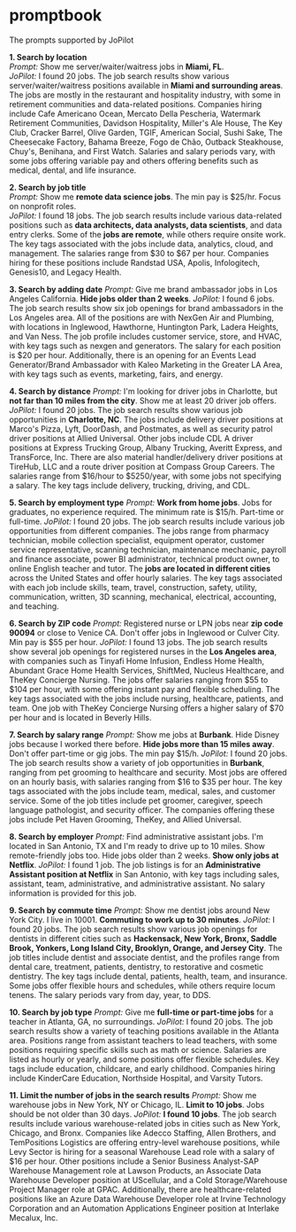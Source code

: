 # promptbook
The prompts supported by JoPilot

**1. Search by location**  
_Prompt:_ Show me server/waiter/waitress jobs in **Miami, FL**.  
_JoPilot:_ I found 20 jobs. The job search results show various server/waiter/waitress positions available in **Miami and surrounding areas**. The jobs are mostly
in the restaurant and hospitality industry, with some in retirement communities and data-related positions. Companies hiring include Cafe Americano Ocean, Mercato
Della Pescheria, Watermark Retirement Communities, Davidson Hospitality, Miller's Ale House, The Key Club, Cracker Barrel, Olive Garden, TGIF, American Social,
Sushi Sake, The Cheesecake Factory, Bahama Breeze, Fogo de Chão, Outback Steakhouse, Chuy's, Benihana, and First Watch. Salaries and salary periods vary, with
some jobs offering variable pay and others offering benefits such as medical, dental, and life insurance.

**2. Search by job title**  
_Prompt:_ Show me **remote data science jobs**. The min pay is $25/hr. Focus on nonprofit roles.  
_JoPilot:_ I found 18 jobs. The job search results include various data-related positions such as **data architects, data analysts, data scientists**, and data entry clerks. Some of the **jobs are remote**, while others require onsite work. The key tags associated with the jobs include data, analytics, cloud, and management. The salaries range from $30 to $67 per hour. Companies hiring for these positions include Randstad USA, Apolis, Infologitech, Genesis10, and Legacy Health.

**3. Search by adding date**
_Prompt:_ Give me brand ambassador jobs in Los Angeles California. **Hide jobs older than 2 weeks**.
_JoPilot:_ I found 6 jobs. The job search results show six job openings for brand ambassadors in the Los Angeles area. All of the positions are with NexGen Air and Plumbing, with locations in Inglewood, Hawthorne, Huntington Park, Ladera Heights, and Van Ness. The job profile includes customer service, store, and HVAC, with key tags such as nexgen and generators. The salary for each position is $20 per hour. Additionally, there is an opening for an Events Lead Generator/Brand Ambassador with Kaleo Marketing in the Greater LA Area, with key tags such as events, marketing, fairs, and energy.

**4. Search by distance**
_Prompt:_ I'm looking for driver jobs in Charlotte, but **not far than 10 miles from the city**. Show me at least 20 driver job offers.
_JoPilot:_ I found 20 jobs. The job search results show various job opportunities in **Charlotte, NC**. The jobs include delivery driver positions at Marco's Pizza, Lyft, DoorDash, and Postmates, as well as security patrol driver positions at Allied Universal. Other jobs include CDL A driver positions at Express Trucking Group, Albany Trucking, Averitt Express, and TransForce, Inc. There are also material handler/delivery driver positions at TireHub, LLC and a route driver position at Compass Group Careers. The salaries range from $16/hour to $5250/year, with some jobs not specifying a salary. The key tags include delivery, trucking, driving, and CDL.

**5. Search by employment type**
_Prompt:_ **Work from home jobs**. Jobs for graduates, no experience required. The minimum rate is $15/h. Part-time or full-time.
_JoPilot:_ I found 20 jobs. The job search results include various job opportunities from different companies. The jobs range from pharmacy technician, mobile collection specialist, equipment operator, customer service representative, scanning technician, maintenance mechanic, payroll and finance associate, power BI administrator, technical product owner, to online English teacher and tutor. The **jobs are located in different cities** across the United States and offer hourly salaries. The key tags associated with each job include skills, team, travel, construction, safety, utility, communication, written, 3D scanning, mechanical, electrical, accounting, and teaching.

**6. Search by ZIP code**
_Prompt:_ Registered nurse or LPN jobs near **zip code 90094** or close to Venice CA. Don't offer jobs in Inglewood or Culver City. Min pay is $55 per hour.
_JoPilot:_ I found 13 jobs. The job search results show several job openings for registered nurses in the **Los Angeles area**, with companies such as Tinyafi Home Infusion, Endless Home Health, Abundant Grace Home Health Services, ShiftMed, Nucleus Healthcare, and TheKey Concierge Nursing. The jobs offer salaries ranging from $55 to $104 per hour, with some offering instant pay and flexible scheduling. The key tags associated with the jobs include nursing, healthcare, patients, and team. One job with TheKey Concierge Nursing offers a higher salary of $70 per hour and is located in Beverly Hills.

**7. Search by salary range**
_Prompt:_ Show me jobs at **Burbank**. Hide Disney jobs because I worked there before. **Hide jobs more than 15 miles away**. Don't offer part-time or gig jobs. The min pay $15/h.
_JoPilot:_ I found 20 jobs. The job search results show a variety of job opportunities in **Burbank**, ranging from pet grooming to healthcare and security. Most jobs are offered on an hourly basis, with salaries ranging from $16 to $35 per hour. The key tags associated with the jobs include team, medical, sales, and customer service. Some of the job titles include pet groomer, caregiver, speech language pathologist, and security officer. The companies offering these jobs include Pet Haven Grooming, TheKey, and Allied Universal.

**8. Search by employer**
_Prompt:_ Find administrative assistant jobs. I'm located in San Antonio, TX and I'm ready to drive up to 10 miles. Show remote-friendly jobs too. Hide jobs older than 2 weeks. **Show only jobs at Netflix**.
_JoPilot:_ I found 1 job. The job listings is for an **Administrative Assistant position at Netflix** in San Antonio, with key tags including sales, assistant, team, administrative, and administrative assistant. No salary information is provided for this job.

**9. Search by commute time**
_Prompt:_ Show me dentist jobs around New York City. I live in 10001. **Commuting to work up to 30 minutes**.
_JoPilot:_ I found 20 jobs. The job search results show various job openings for dentists in different cities such as **Hackensack, New York, Bronx, Saddle Brook, Yonkers, Long Island City, Brooklyn, Orange, and Jersey City**. The job titles include dentist and associate dentist, and the profiles range from dental care, treatment, patients, dentistry, to restorative and cosmetic dentistry. The key tags include dental, patients, health, team, and insurance. Some jobs offer flexible hours and schedules, while others require locum tenens. The salary periods vary from day, year, to DDS.

**10. Search by job type**
_Prompt:_ Give me **full-time or part-time jobs** for a teacher in Atlanta, GA, no surroundings.
_JoPilot:_ I found 20 jobs. The job search results show a variety of teaching positions available in the Atlanta area. Positions range from assistant teachers to lead teachers, with some positions requiring specific skills such as math or science. Salaries are listed as hourly or yearly, and some positions offer flexible schedules. Key tags include education, childcare, and early childhood. Companies hiring include KinderCare Education, Northside Hospital, and Varsity Tutors.

**11. Limit the number of jobs in the search results**
_Prompt:_ Show me warehouse jobs in New York, NY or Chicago, IL. **Limit to 10 jobs**. Jobs should be not older than 30 days.
_JoPilot:_ **I found 10 jobs**. The job search results include various warehouse-related jobs in cities such as New York, Chicago, and Bronx. Companies like Adecco Staffing, Allen Brothers, and TemPositions Logistics are offering entry-level warehouse positions, while Levy Sector is hiring for a seasonal Warehouse Lead role with a salary of $16 per hour. Other positions include a Senior Business Analyst-SAP Warehouse Management role at Lawson Products, an Associate Data Warehouse Developer position at UScellular, and a Cold Storage/Warehouse Project Manager role at GPAC. Additionally, there are healthcare-related positions like an Azure Data Warehouse Developer role at Irvine Technology Corporation and an Automation Applications Engineer position at Interlake Mecalux, Inc.
